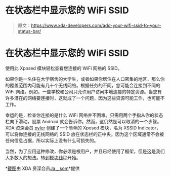# 在状态栏中显示您的 WiFi SSID

> 原文：<https://www.xda-developers.com/add-your-wifi-ssid-to-your-status-bar/>

# 在状态栏中显示您的 WiFi SSID

使用此 Xposed 模块轻松查看您连接的 WiFi 网络的 SSID。

如果你是一名住在大学宿舍的大学生，或者如果你居住在人口密集的地区，那么你的覆盖范围内可能有几十个无线网络。根据任务的不同，您可能会连接到不同的 WiFi 网络。例如，一些学校和公司只允许用户访问本地连接的特定资源。当您有许多潜在的网络要连接时，这就成了一个问题，因为这些资源可能工作，也可能不工作。

幸运的是，检查你连接的是什么 WiFi 网络并不困难。只需用两个手指从你的状态栏向下滑动，股票 Android 就会告诉你。然而，这仍然是可以取消的一个步骤。XDA 资深会员 [pyler](http://forum.xda-developers.com/member.php?u=5064841) 创建了一个简单的 Xposed 模块，名为 XSSID Indicator，可以将你连接的无线网络的 SSID 放在状态栏的正中央。因为这个区域通常不会被任何信息占据，所以实际上没有什么可损失的。

当然，为了应用这种修改，你必须是根用户，并且已经使用了框架，但是这是我们大多数人的想法。转到[模块线程](http://forum.xda-developers.com/xposed/modules/module-xssid-indicator-t2718871)开始。

*[截图](http://forum.xda-developers.com/showpost.php?p=51927972&postcount=2)由 XDA 资深会员[Ja _ som](http://forum.xda-developers.com/member.php?u=5201515)*提供
